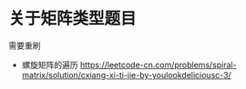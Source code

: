 # 关于矩阵类型题目

需要重刷

- 螺旋矩阵的遍历
  https://leetcode-cn.com/problems/spiral-matrix/solution/cxiang-xi-ti-jie-by-youlookdeliciousc-3/
